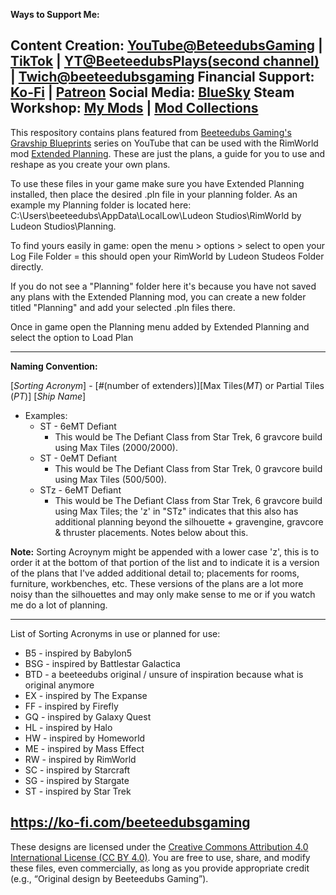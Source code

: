 **Ways to Support Me:**

Content Creation: [YouTube@BeteedubsGaming](https://www.youtube.com/@beeteedubsgaming) | [TikTok](https://www.tiktok.com/@beeteedubsgaming) | [YT@BeeteedubsPlays(second channel)](https://www.youtube.com/@beeteedubsplays) | [Twich@beeteedubsgaming](https://www.twitch.tv/beeteedubsgaming)
Financial Support: [Ko-Fi](https://ko-fi.com/beeteedubsgaming) | [Patreon](https://www.patreon.com/beeteedubsgaming)
Social Media: [BlueSky](https://bsky.app/profile/beeteedubsgaming.bsky.social)
Steam Workshop: [My Mods](https://steamcommunity.com/id/beeteedubs/myworkshopfiles/?appid=294100) | [Mod Collections](https://steamcommunity.com/id/beeteedubs/myworkshopfiles/?section=collections&appid=294100)
--------------------------------------------
This respository contains plans featured from [Beeteedubs Gaming's](https://www.youtube.com/@beeteedubsgaming) [Gravship Blueprints](https://www.youtube.com/playlist?list=PLJr4sGCRNnwMfdDp1JhPaXJyiqVQekkPF) series on YouTube that can be used with the RimWorld mod [Extended Planning](https://steamcommunity.com/sharedfiles/filedetails/?id=2877392159). These are just the plans, a guide for you to use and reshape as you create your own plans.

To use these files in your game make sure you have Extended Planning installed, then place the desired .pln file in your planning folder. As an example my Planning folder is located here: C:\Users\beeteedubs\AppData\LocalLow\Ludeon Studios\RimWorld by Ludeon Studios\Planning.

To find yours easily in game: open the menu > options > select to open your Log File Folder = this should open your RimWorld by Ludeon Studeos Folder directly.

If you do not see a "Planning" folder here it's because you have not saved any plans with the Extended Planning mod, you can create a new folder titled "Planning" and add your selected .pln files there.

Once in game open the Planning menu added by Extended Planning and select the option to Load Plan

--------------------------------------------

**Naming Convention:**

[*Sorting Acronym*] - [*#*(number of extenders)][Max Tiles(*MT*) or Partial Tiles (*PT*)] [*Ship Name*]
- Examples:
  - ST - 6eMT Defiant
    - This would be The Defiant Class from Star Trek, 6 gravcore build using Max Tiles (2000/2000).
  - ST - 0eMT Defiant
    - This would be The Defiant Class from Star Trek, 0 gravcore build using Max Tiles (500/500).
  - STz - 6eMT Defiant
    - This would be The Defiant Class from Star Trek, 6 gravcore build using Max Tiles; the 'z' in "STz" indicates that this also has additional planning beyond the silhouette  + gravengine, gravcore & thruster placements. Notes below about this.
  
**Note:** Sorting Acroynym might be appended with a lower case 'z', this is to order it at the bottom of that portion of the list and to indicate it is a version of the plans that I've added additional detail to; placements for rooms, furniture, workbenches, etc. These versions of the plans are a lot more noisy than the silhouettes and may only make sense to me or if you watch me do a lot of planning.

--------------------------------------------
List of Sorting Acronyms in use or planned for use:
- B5 - inspired by Babylon5
- BSG - inspired by Battlestar Galactica
- BTD - a beeteedubs original / unsure of inspiration because what is original anymore
- EX - inspired by The Expanse
- FF - inspired by Firefly
- GQ - inspired by Galaxy Quest
- HL - inspired by Halo
- HW - inspired by Homeworld
- ME - inspired by Mass Effect
- RW - inspired by RimWorld
- SC - inspired by Starcraft
- SG - inspired by Stargate
- ST - inspired by Star Trek

https://ko-fi.com/beeteedubsgaming
--------------------------------------------
These designs are licensed under the [Creative Commons Attribution 4.0 International License (CC BY 4.0)](https://creativecommons.org/licenses/by/4.0/).
You are free to use, share, and modify these files, even commercially, as long as you provide appropriate credit (e.g., “Original design by Beeteedubs Gaming”).

